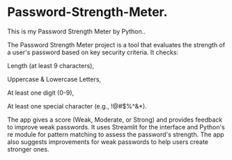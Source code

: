 # Password-Strength-Meter.
This is my Password Strength Meter by Python..



The Password Strength Meter project is a tool that evaluates the strength of a user's password based on key security criteria. It checks:

Length (at least 9 characters),

Uppercase & Lowercase Letters,

At least one digit (0-9),

At least one special character (e.g., !@#$%^&*).

The app gives a score (Weak, Moderate, or Strong) and provides feedback to improve weak passwords. It uses Streamlit for the interface and Python's re module for pattern matching to assess the password's strength. The app also suggests improvements for weak passwords to help users create stronger ones.

